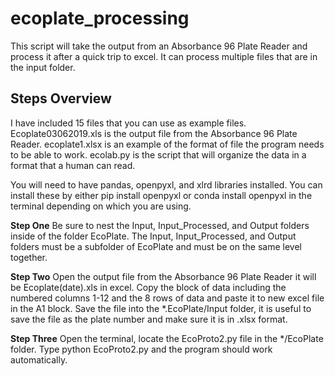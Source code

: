 # ecoplate_processing
This script will take the output from an Absorbance 96 Plate Reader and process it after a quick trip to excel. 
It can process multiple files that are in the input folder.

## Steps Overview

I have included 15 files that you can use as example files. Ecoplate03062019.xls is the output file from the 
Absorbance 96 Plate Reader. ecoplate1.xlsx is an example of the format of file the program needs to be able to
work. ecolab.py is the script that will organize the data in a format that a human can read. 

You will need to have pandas, openpyxl, and xlrd libraries installed. You can install these by either
pip install openpyxl or conda install openpyxl in the terminal depending on which you are using. 

**Step One**
Be sure to nest the Input, Input_Processed, and Output folders inside of the folder EcoPlate. The Input, 
Input_Processed, and Output folders must be a subfolder of EcoPlate and must be on the same level together.

**Step Two**
Open the output file from the Absorbance 96 Plate Reader it will be Ecoplate(date).xls in excel. Copy the block 
of data including the numbered columns 1-12 and the 8 rows of data and paste it to new excel file in the A1
block. Save the file into the *.EcoPlate/Input folder, it is useful to save the file as the plate number and make
sure it is in .xlsx format. 


**Step Three**
Open the terminal, locate the EcoProto2.py file in the */EcoPlate folder. Type python EcoProto2.py and the program
should work automatically.
